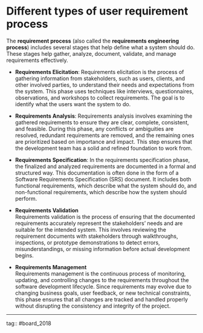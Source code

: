 # Different types of user requirement process

The **requirement process** (also called the **requirements engineering process**) includes several stages that help define what a system should do. These stages help gather, analyze, document, validate, and manage requirements effectively.

- **Requirements Elicitation**: Requirements elicitation is the process of gathering information from stakeholders, such as users, clients, and other involved parties, to understand their needs and expectations from the system. This phase uses techniques like interviews, questionnaires, observations, and workshops to collect requirements. The goal is to identify what the users want the system to do.

- **Requirements Analysis**: Requirements analysis involves examining the gathered requirements to ensure they are clear, complete, consistent, and feasible. During this phase, any conflicts or ambiguities are resolved, redundant requirements are removed, and the remaining ones are prioritized based on importance and impact. This step ensures that the development team has a solid and refined foundation to work from.

- **Requirements Specification**: In the requirements specification phase, the finalized and analyzed requirements are documented in a formal and structured way. This documentation is often done in the form of a Software Requirements Specification (SRS) document. It includes both functional requirements, which describe what the system should do, and non-functional requirements, which describe how the system should perform.

- **Requirements Validation**  
	Requirements validation is the process of ensuring that the documented requirements accurately represent the stakeholders’ needs and are suitable for the intended system. This involves reviewing the requirement documents with stakeholders through walkthroughs, inspections, or prototype demonstrations to detect errors, misunderstandings, or missing information before actual development begins.

- **Requirements Management**  
	Requirements management is the continuous process of monitoring, updating, and controlling changes to the requirements throughout the software development lifecycle. Since requirements may evolve due to changing business goals, user feedback, or new technical constraints, this phase ensures that all changes are tracked and handled properly without disrupting the consistency and integrity of the project.


---

tag:: #board_2018 
